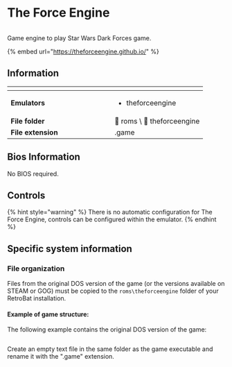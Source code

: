 # The Force Engine

<div align="left">

<figure><img src="https://github.com/fabricecaruso/es-theme-carbon/blob/master/art/logos/darkforces.png?raw=true" alt=""><figcaption></figcaption></figure>

</div>

Game engine to play Star Wars Dark Forces game.

{% embed url="https://theforceengine.github.io/" %}

## Information

<table data-header-hidden><thead><tr><th width="224"></th><th></th></tr></thead><tbody><tr><td><strong>Emulators</strong></td><td><ul><li>theforceengine</li></ul></td></tr><tr><td><strong>File folder</strong></td><td><span data-gb-custom-inline data-tag="emoji" data-code="1f4c2">📂</span> roms \ <span data-gb-custom-inline data-tag="emoji" data-code="1f4c2">📂</span> theforceengine</td></tr><tr><td><strong>File extension</strong></td><td>.game</td></tr></tbody></table>

## Bios Information

No BIOS required.

## Controls

{% hint style="warning" %}
There is no automatic configuration for The Force Engine, controls can be configured within the emulator.
{% endhint %}

## Specific system information

### File organization

Files from the original DOS version of the game (or the versions available on STEAM or GOG) must be copied to the `roms\theforceengine` folder of your RetroBat installation.

#### Example of game structure:

The following example contains the original DOS version of the game:

<div align="left">

<figure><img src="https://i.imgur.com/78m6LKz.png" alt=""><figcaption></figcaption></figure>

</div>

Create an empty text file in the same folder as the game executable and rename it with the ".game" extension.
